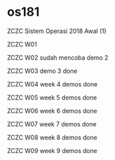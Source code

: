 # os181
ZCZC Sistem Operasi 2018 Awal (1)

ZCZC W01

ZCZC W02 sudah mencoba demo 2

ZCZC W03 demo 3 done

ZCZC W04 week 4 demos done

ZCZC W05 week 5 demos done

ZCZC W06 week 6 demos done

ZCZC W07 week 7 demos done

ZCZC W08 week 8 demos done

ZCZC W09 week 9 demos done